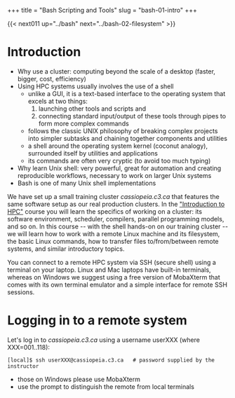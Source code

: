 +++
title = "Bash Scripting and Tools"
slug = "bash-01-intro"
+++

{{< next011 up="../bash" next="../bash-02-filesystem" >}}

# Introduction

- Why use a cluster: computing beyond the scale of a desktop (faster, bigger, cost, efficiency)
- Using HPC systems usually involves the use of a shell
  - unlike a GUI, it is a text-based interface to the operating system that excels at two things: <!-- command interpreter -->
    1. launching other tools and scripts and
	1. connecting standard input/output of these tools through pipes to form more complex commands
  - follows the classic UNIX philosophy of breaking complex projects into simpler subtasks and chaining
    together components and utilities
  - a shell around the operating system kernel (coconut analogy), surrounded itself by utilities and applications
  - its commands are often very cryptic (to avoid too much typing)
- Why learn Unix shell: very powerful, great for automation and creating reproducible workflows,
  necessary to work on larger Unix systems
- Bash is one of many Unix shell implementations

We have set up a small training cluster *cassiopeia.c3.ca* that features the same software setup as our
real production clusters. In the ["Introduction to HPC"](../hpc) course you will learn the specifics
of working on a cluster: its software environment, scheduler, compilers, parallel programming models, and
so on. In this course -- with the shell hands-on on our training cluster -- we will learn how to work
with a remote Linux machine and its filesystem, the basic Linux commands, how to transfer files
to/from/between remote systems, and similar introductory topics.

You can connect to a remote HPC system via SSH (secure shell) using a terminal on your laptop. Linux and
Mac laptops have built-in terminals, whereas on Windows we suggest using a free version of MobaXterm
that comes with its own terminal emulator and a simple interface for remote SSH sessions.

# Logging in to a remote system

Let's log in to *cassiopeia.c3.ca* using a username userXXX (where XXX=001..118):

~~~ {.bash}
[local]$ ssh userXXX@cassiopeia.c3.ca   # password supplied by the instructor
~~~

- those on Windows please use MobaXterm
- use the prompt to distinguish the remote from local terminals
